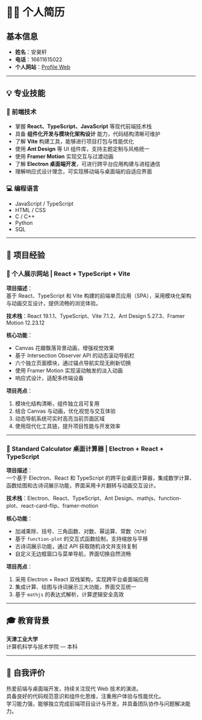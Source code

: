 # 🧑‍💻 个人简历

## 基本信息
- **姓名**：安昊轩  
- **电话**：16611615022  
- **个人网站**：[Profile Web](https://myweb-lyart-one.vercel.app)

---

## 💡 专业技能

### 🎯 前端技术
- 掌握 **React、TypeScript、JavaScript** 等现代前端技术栈  
- 具备 **组件化开发与模块化架构设计** 能力，代码结构清晰可维护  
- 了解 **Vite** 构建工具，能够进行项目打包与性能优化  
- 使用 **Ant Design** 等 UI 组件库，支持主题定制与风格统一  
- 使用 **Framer Motion** 实现交互与过渡动画  
- 了解 **Electron 桌面端开发**，可进行跨平台应用构建与进程通信  
- 理解响应式设计理念，可实现移动端与桌面端的自适应界面  

### 💻 编程语言
- JavaScript / TypeScript  
- HTML / CSS  
- C / C++  
- Python  
- SQL  

---

## 🚀 项目经验

### 🎨 个人展示网站 | React + TypeScript + Vite
**项目描述**：  
基于 React、TypeScript 和 Vite 构建的前端单页应用（SPA），采用模块化架构与动画交互设计，提供流畅的浏览体验。  

**技术栈**：React 19.1.1、TypeScript、Vite 7.1.2、Ant Design 5.27.3、Framer Motion 12.23.12  

**核心功能**：
- Canvas 花瓣飘落背景动画，增强视觉效果  
- 基于 Intersection Observer API 的动态滚动导航栏  
- 六个独立页面模块，通过锚点导航实现无刷新切换  
- 使用 Framer Motion 实现滚动触发的淡入动画  
- 响应式设计，适配多终端设备  

**项目亮点**：
1. 模块化结构清晰，组件独立且可复用  
2. 结合 Canvas 与动画，优化视觉与交互体验  
3. 动态导航系统可实时高亮当前页面区域  
4. 使用现代化工具链，提升项目性能与开发效率  

---

### 🧮 Standard Calculator 桌面计算器 | Electron + React + TypeScript
**项目描述**：  
一个基于 Electron、React 和 TypeScript 的跨平台桌面计算器，集成数学计算、函数绘图和古诗词展示功能，界面采用卡片翻转与动画交互设计。  

**技术栈**：Electron、React、TypeScript、Ant Design、mathjs、function-plot、react-card-flip、framer-motion  

**核心功能**：
- 加减乘除、括号、三角函数、对数、幂运算、常数（π/e）  
- 基于 `function-plot` 的交互式函数绘制，支持缩放与平移  
- 古诗词展示功能，通过 API 获取随机诗文并支持复制  
- 自定义无边框窗口与菜单导航，界面切换自然流畅  

**项目亮点**：
1. 采用 Electron + React 双栈架构，实现跨平台桌面端应用  
2. 集成计算、绘图与诗词展示三大功能，界面交互统一  
3. 基于 `mathjs` 的表达式解析，计算逻辑安全高效  

---

## 🎓 教育背景
**天津工业大学**  
计算机科学与技术学院 — 本科  

---

## 🌱 自我评价
热爱前端与桌面端开发，持续关注现代 Web 技术的演进。  
具备良好的代码规范意识和组件化思维，注重用户体验与性能优化。  
学习能力强，能够独立完成前端项目设计与开发，并具备团队协作与问题解决能力。
